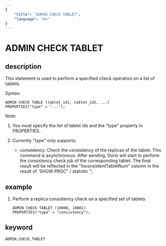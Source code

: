```yaml
---
{
    "title": "ADMIN CHECK TABLET",
    "language": "en"
}
---
```


<!-- 
Licensed to the Apache Software Foundation (ASF) under one
or more contributor license agreements.  See the NOTICE file
distributed with this work for additional information
regarding copyright ownership.  The ASF licenses this file
to you under the Apache License, Version 2.0 (the
"License"); you may not use this file except in compliance
with the License.  You may obtain a copy of the License at

  http://www.apache.org/licenses/LICENSE-2.0

Unless required by applicable law or agreed to in writing,
software distributed under the License is distributed on an
"AS IS" BASIS, WITHOUT WARRANTIES OR CONDITIONS OF ANY
KIND, either express or implied.  See the License for the
specific language governing permissions and limitations
under the License.
-->

# ADMIN CHECK TABLET
## description

This statement is used to perform a specified check operation on a list of tablets.

Syntax: 

```
ADMIN CHECK TABLE (tablet_id1, tablet_id2, ...)
PROPERTIES("type" = "...");
```

Note:

1. You must specify the list of tablet ids and the "type" property in PROPERTIES.
2. Currently "type" only supports:

    * consistency: Check the consistency of the replicas of the tablet. This command is asynchronous. After sending, Doris will start to perform the consistency check job of the corresponding tablet. The final result will be reflected in the "InconsistentTabletNum" column in the result of `SHOW PROC" / statistic ";
                    
## example

1. Perform a replica consistency check on a specified set of tablets

    ```
    ADMIN CHECK TABLET (10000, 10001)
    PROPERTIES("type" = "consistency");
    ```

## keyword

    ADMIN,CHECK,TABLET
